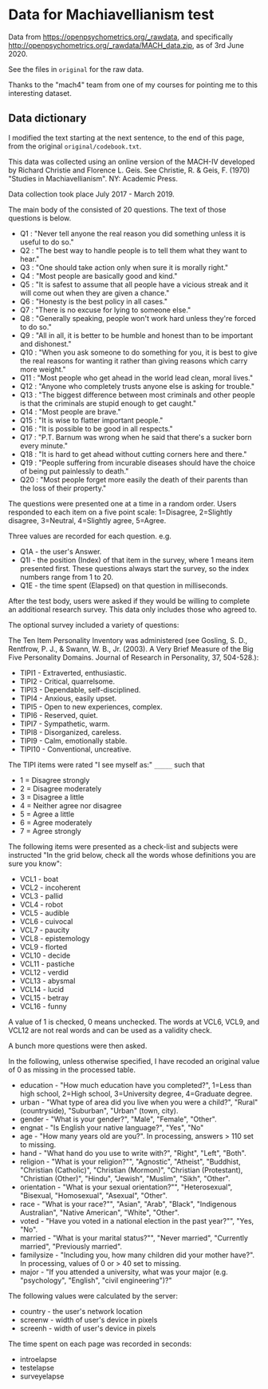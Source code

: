# Data for Machiavellianism test

Data from <https://openpsychometrics.org/_rawdata>, and specifically
<http://openpsychometrics.org/_rawdata/MACH_data.zip>, as of 3rd June 2020.

See the files in `original` for the raw data.

Thanks to the "mach4" team from one of my courses for pointing me to this
interesting dataset.

## Data dictionary

I modified the text starting at the next sentence, to the end of this page,
from the original `original/codebook.txt`.

This data was collected using an online version of the MACH-IV developed by
Richard Christie and Florence L. Geis. See Christie, R. & Geis, F. (1970)
"Studies in Machiavellianism". NY: Academic Press.

Data collection took place July 2017 - March 2019.

The main body of the consisted of 20 questions. The text of those questions is
below.

* Q1 : "Never tell anyone the real reason you did something unless it is useful
  to do so."
* Q2 : "The best way to handle people is to tell them what they want to hear."
* Q3 : "One should take action only when sure it is morally right."
* Q4 : "Most people are basically good and kind."
* Q5 : "It is safest to assume that all people have a vicious streak and it
  will come out when they are given a chance."
* Q6 : "Honesty is the best policy in all cases."
* Q7 : "There is no excuse for lying to someone else."
* Q8 : "Generally speaking, people won't work hard unless they're forced to do
  so."
* Q9 : "All in all, it is better to be humble and honest than to be important
  and dishonest."
* Q10 : "When you ask someone to do something for you, it is best to give the
  real reasons for wanting it rather than giving reasons which carry more
  weight."
* Q11 : "Most people who get ahead in the world lead clean, moral lives."
* Q12 : "Anyone who completely trusts anyone else is asking for trouble."
* Q13 : "The biggest difference between most criminals and other people is that
  the criminals are stupid enough to get caught."
* Q14 : "Most people are brave."
* Q15 : "It is wise to flatter important people."
* Q16 : "It is possible to be good in all respects."
* Q17 : "P.T. Barnum was wrong when he said that there's a sucker born every
  minute."
* Q18 : "It is hard to get ahead without cutting corners here and there."
* Q19 : "People suffering from incurable diseases should have the choice of
  being put painlessly to death."
* Q20 : "Most people forget more easily the death of their parents than the
  loss of their property."

The questions were presented one at a time in a random order. Users responded
to each item on a five point scale: 1=Disagree, 2=Slightly disagree, 3=Neutral,
4=Slightly agree, 5=Agree.

Three values are recorded for each question. e.g.

* Q1A - the user's Answer.
* Q1I - the position (Index) of that item in the survey, where 1 means item
  presented first. These questions always start the survey, so the index
  numbers range from 1 to 20.
* Q1E - the time spent (Elapsed) on that question in milliseconds.

After the test body, users were asked if they would be willing to complete an
additional research survey. This data only includes those who agreed to.

The optional survey included a variety of questions:

The Ten Item Personality Inventory was administered (see Gosling, S. D.,
Rentfrow, P. J., & Swann, W. B., Jr. (2003). A Very Brief Measure of the Big
Five Personality Domains. Journal of Research in Personality, 37, 504-528.):

* TIPI1 - Extraverted, enthusiastic.
* TIPI2 - Critical, quarrelsome.
* TIPI3 - Dependable, self-disciplined.
* TIPI4 - Anxious, easily upset.
* TIPI5 - Open to new experiences, complex.
* TIPI6 - Reserved, quiet.
* TIPI7 - Sympathetic, warm.
* TIPI8 - Disorganized, careless.
* TIPI9 - Calm, emotionally stable.
* TIPI10 - Conventional, uncreative.

The TIPI items were rated "I see myself as:" `_____` such that

* 1 = Disagree strongly
* 2 = Disagree moderately
* 3 = Disagree a little
* 4 = Neither agree nor disagree
* 5 = Agree a little
* 6 = Agree moderately
* 7 = Agree strongly


The following items were presented as a check-list and subjects were instructed
"In the grid below, check all the words whose definitions you are sure you
know":

* VCL1 - boat
* VCL2 - incoherent
* VCL3 - pallid
* VCL4 - robot
* VCL5 - audible
* VCL6 - cuivocal
* VCL7 - paucity
* VCL8 - epistemology
* VCL9 - florted
* VCL10 - decide
* VCL11 - pastiche
* VCL12 - verdid
* VCL13 - abysmal
* VCL14 - lucid
* VCL15 - betray
* VCL16 - funny

A value of 1 is checked, 0 means unchecked. The words at VCL6, VCL9, and VCL12
are not real words and can be used as a validity check.

A bunch more questions were then asked.

In the following, unless otherwise specified, I have recoded an original value
of 0 as missing in the processed table.

* education - "How much education have you completed?", 1=Less than high
  school, 2=High school, 3=University degree, 4=Graduate degree.
* urban - "What type of area did you live when you were a child?", "Rural"
  (countryside), "Suburban", "Urban" (town, city).
* gender - "What is your gender?", "Male", "Female", "Other".
* engnat - "Is English your native language?", "Yes", "No"
* age - "How many years old are you?".  In processing, answers > 110 set to
  missing.
* hand - "What hand do you use to write with?", "Right", "Left", "Both".
* religion - "What is your religion?"", "Agnostic", "Atheist", "Buddhist,
  "Christian (Catholic)", "Christian (Mormon)", "Christian (Protestant),
  "Christian (Other)", "Hindu", "Jewish", "Muslim", "Sikh", "Other".
* orientation - "What is your sexual orientation?"", "Heterosexual", "Bisexual,
  "Homosexual", "Asexual", "Other".
* race - "What is your race?"", "Asian", "Arab", "Black", "Indigenous
  Australian", "Native American", "White", "Other".
* voted - "Have you voted in a national election in the past year?"", "Yes,
  "No".
* married - "What is your marital status?"", "Never married", "Currently
  married", "Previously married".
* familysize - "Including you, how many children did your mother have?".  In
  processing, values of 0 or > 40 set to missing.
* major - "If you attended a university, what was your major (e.g.
  "psychology", "English", "civil engineering")?"

The following values were calculated by the server:

* country - the user's network location
* screenw - width of user's device in pixels
* screenh - width of user's device in pixels

The time spent on each page was recorded in seconds:

* introelapse
* testelapse
* surveyelapse
